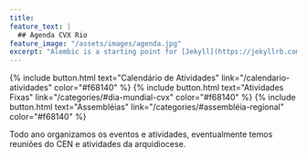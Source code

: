```yaml
---
title:
feature_text: |
  ## Agenda CVX Rio
feature_image: "/assets/images/agenda.jpg"
excerpt: "Alembic is a starting point for [Jekyll](https://jekyllrb.com/) projects. Rather than starting from scratch, this boilerplate is designed to get the ball rolling immediately. Install it, configure it, tweak it, push it."
---
```


{% include button.html text="Calendário de Atividades" link="/calendario-atividades" color="#f68140" %} {% include button.html text="Atividades Fixas" link="/categories/#dia-mundial-cvx" color="#f68140" %} {% include button.html text="Assembléias" link="/categories/#assembléia-regional" color="#f68140" %}

Todo ano organizamos os eventos e atividades, eventualmente temos reuniões do CEN e atividades da arquidiocese.